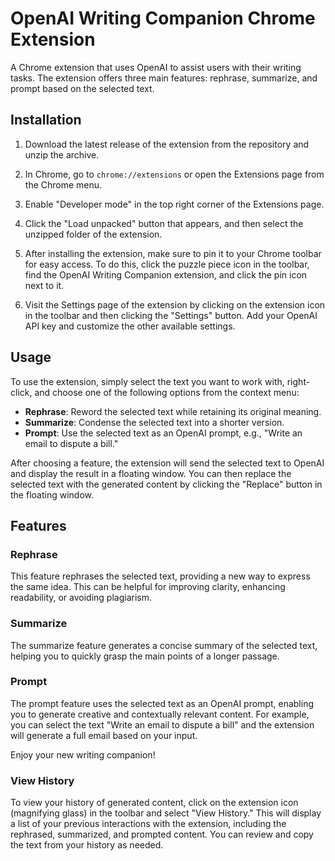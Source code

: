 # OpenAI Writing Companion Chrome Extension

A Chrome extension that uses OpenAI to assist users with their writing tasks. The extension offers three main features: rephrase, summarize, and prompt based on the selected text.

## Installation

1. Download the latest release of the extension from the repository and unzip the archive.

2. In Chrome, go to `chrome://extensions` or open the Extensions page from the Chrome menu.

3. Enable "Developer mode" in the top right corner of the Extensions page.

4. Click the "Load unpacked" button that appears, and then select the unzipped folder of the extension.

5. After installing the extension, make sure to pin it to your Chrome toolbar for easy access. To do this, click the puzzle piece icon in the toolbar, find the OpenAI Writing Companion extension, and click the pin icon next to it.

6. Visit the Settings page of the extension by clicking on the extension icon in the toolbar and then clicking the "Settings" button. Add your OpenAI API key and customize the other available settings.

## Usage

To use the extension, simply select the text you want to work with, right-click, and choose one of the following options from the context menu:

- **Rephrase**: Reword the selected text while retaining its original meaning.
- **Summarize**: Condense the selected text into a shorter version.
- **Prompt**: Use the selected text as an OpenAI prompt, e.g., "Write an email to dispute a bill."

After choosing a feature, the extension will send the selected text to OpenAI and display the result in a floating window. You can then replace the selected text with the generated content by clicking the "Replace" button in the floating window.

## Features

### Rephrase

This feature rephrases the selected text, providing a new way to express the same idea. This can be helpful for improving clarity, enhancing readability, or avoiding plagiarism.

### Summarize

The summarize feature generates a concise summary of the selected text, helping you to quickly grasp the main points of a longer passage.

### Prompt

The prompt feature uses the selected text as an OpenAI prompt, enabling you to generate creative and contextually relevant content. For example, you can select the text "Write an email to dispute a bill" and the extension will generate a full email based on your input.

Enjoy your new writing companion!

### View History

To view your history of generated content, click on the extension icon (magnifying glass) in the toolbar and select "View History." This will display a list of your previous interactions with the extension, including the rephrased, summarized, and prompted content. You can review and copy the text from your history as needed.
